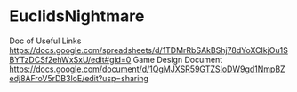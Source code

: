 # EuclidsNightmare
Doc of Useful Links
https://docs.google.com/spreadsheets/d/1TDMrRbSAkBShj78dYoXCIkjOu1SBYTzDCSf2ehWxSxU/edit#gid=0
Game Design Document
https://docs.google.com/document/d/1QgMJXSR59GTZSIoDW9gd1NmpBZedj8AFroV5rDB3loE/edit?usp=sharing

